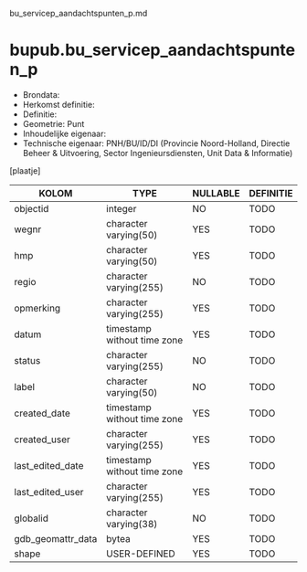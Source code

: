 bu_servicep_aandachtspunten_p.md

# bupub.bu_servicep_aandachtspunten_p


* Brondata: 
* Herkomst definitie: 
* Definitie: 
* Geometrie: Punt
* Inhoudelijke eigenaar: 
* Technische eigenaar: PNH/BU/ID/DI (Provincie Noord-Holland, Directie Beheer & Uitvoering, Sector Ingenieursdiensten, Unit Data & Informatie)

[plaatje]


|KOLOM                            |TYPE                       |NULLABLE|DEFINITIE|
|------                           |----                       |-----   |-----    |
|objectid                         |integer                    |NO      |TODO|
|wegnr                            |character varying(50)      |YES     |TODO|
|hmp                              |character varying(50)      |YES     |TODO|
|regio                            |character varying(255)     |NO      |TODO|
|opmerking                        |character varying(255)     |YES     |TODO|
|datum                            |timestamp without time zone|YES     |TODO|
|status                           |character varying(255)     |NO      |TODO|
|label                            |character varying(50)      |NO      |TODO|
|created_date                     |timestamp without time zone|YES     |TODO|
|created_user                     |character varying(255)     |YES     |TODO|
|last_edited_date                 |timestamp without time zone|YES     |TODO|
|last_edited_user                 |character varying(255)     |YES     |TODO|
|globalid                         |character varying(38)      |NO      |TODO|
|gdb_geomattr_data                |bytea                      |YES     |TODO|
|shape                            |USER-DEFINED               |YES     |TODO|
